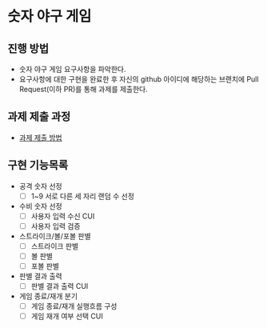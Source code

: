 # 숫자 야구 게임
## 진행 방법
* 숫자 야구 게임 요구사항을 파악한다.
* 요구사항에 대한 구현을 완료한 후 자신의 github 아이디에 해당하는 브랜치에 Pull Request(이하 PR)를 통해 과제를 제출한다.

## 과제 제출 과정
* [과제 제출 방법](https://github.com/next-step/nextstep-docs/tree/master/precourse)

## 구현 기능목록
* 공격 숫자 선정
  - [ ] 1~9 서로 다른 세 자리 랜덤 수 선정
* 수비 숫자 선정
  - [ ] 사용자 입력 수신 CUI
  - [ ] 사용자 입력 검증
* 스트라이크/볼/포볼 판별
  - [ ] 스트라이크 판별
  - [ ] 볼 판별
  - [ ] 포볼 판별
* 판별 결과 출력
  - [ ] 판별 결과 출력 CUI
* 게임 종료/재개 분기
  - [ ] 게임 종료/재개 실행흐름 구성
  - [ ] 게임 재개 여부 선택 CUI
